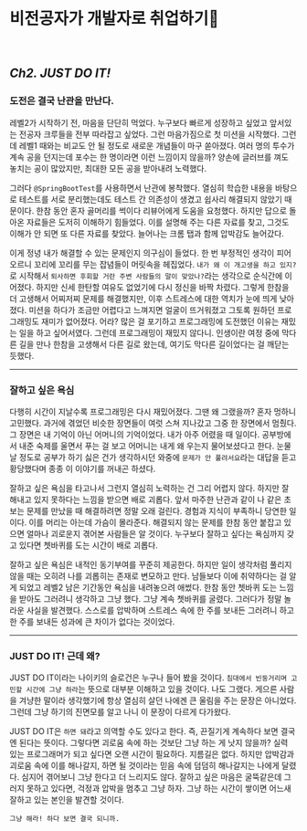 # 비전공자가 개발자로 취업하기🚀

<br>

## _Ch2. JUST DO IT!_

### 도전은 결국 난관을 만난다.
<p>

레벨2가 시작하기 전, 마음을 단단히 먹었다. 누구보다 빠르게 성장하고 싶었고 앞서있는 전공자 크루들을 전부 따라잡고 싶었다. 그런 마음가짐으로 첫 미션을 시작했다. 그런데 레벨1 때와는 비교도 안 될 정도로 새로운 개념들이 마구 쏟아졌다. 여러 명의 투수가 계속 공을 던지는데 포수는 한 명이라면 이런 느낌이지 않을까? 양손에 글러브를 껴도 놓치는 공이 많았지만, 최대한 모든 공을 받아내려 노력했다.
</p>
<p>

그러다 `@SpringBootTest`를 사용하면서 난관에 봉착했다. 열심히 학습한 내용을 바탕으로 테스트를 서로 분리했는데도 테스트 간 의존성이 생겼고 쉽사리 해결되지 않았기 때문이다. 한참 동안 혼자 골머리를 썩이다 리뷰어에게 도움을 요청했다. 하지만 답으로 돌아온 자료들은 도저히 이해하기 힘들었다. 이를 설명해 주는 다른 자료를 찾고, 그것도 이해가 안 되면 또 다른 자료를 찾았다. 늘어나는 크롬 탭과 함께 압박감도 늘어갔다.
</p>
<p>

이게 정녕 내가 해결할 수 있는 문제인지 의구심이 들었다. 한 번 부정적인 생각이 피어오르니 꼬리에 꼬리를 무는 잡념들이 머릿속을 헤집었다. `내가 왜 이 개고생을 하고 있지?`로 시작해서 `퇴사하면 후회할 거란 주변 사람들의 말이 맞았나?`라는 생각으로 순식간에 이어졌다. 하지만 신세 한탄할 여유도 없었기에 다시 정신을 바짝 차렸다. 그렇게 한참을 더 고생해서 어찌저찌 문제를 해결했지만, 이후 스트레스에 대한 역치가 눈에 띄게 낮아졌다. 미션을 하다가 조금만 어렵다고 느껴지면 얼굴이 뜨거워졌고 그토록 원하던 프로그래밍도 재미가 없어졌다. 어라? 많은 걸 포기하고 프로그래밍에 도전했던 이유는 재밌는 일을 하고 싶어서였다. 그런데 프로그래밍이 재밌지 않다니. 인생이란 여정 중에 막다른 길을 만나 한참을 고생해서 다른 길로 왔는데, 여기도 막다른 길이었다는 걸 깨닫는 듯했다.
</p>

***
### 잘하고 싶은 욕심
<p>

다행히 시간이 지날수록 프로그래밍은 다시 재밌어졌다. 그땐 왜 그랬을까? 혼자 멍하니 고민했다. 과거에 겪었던 비슷한 장면들이 여럿 스쳐 지나갔고 그중 한 장면에서 멈췄다. 그 장면은 내 기억이 아닌 어머니의 기억이었다. 내가 아주 어렸을 때 일이다. 공부방에서 내준 숙제를 울면서 푸는 걸 보고 어머니는 내게 왜 우는지 물어보셨다고 한다. 눈물 날 정도로 공부가 하기 싫은 건가 생각하시던 와중에 `문제가 안 풀려서요`라는 대답을 듣고 황당했다며 종종 이 이야기를 꺼내곤 하셨다.
</p> 
<p>

잘하고 싶은 욕심을 타고나서 그런지 열심히 노력하는 건 그리 어렵지 않다. 하지만 잘 해내고 있지 못하다는 느낌을 받으면 배로 괴롭다. 앞서 마주한 난관과 같이 나 같은 초보는 문제를 만났을 때 해결하려면 정말 오래 걸린다. 경험과 지식이 부족하니 당연한 일이다. 이를 머리는 아는데 가슴이 몰라준다. 해결되지 않는 문제를 한참 동안 붙잡고 있으면 얼마나 괴로운지 겪어본 사람들은 알 것이다. 누구보다 잘하고 싶다는 욕심까지 갖고 있다면 쳇바퀴를 도는 시간이 배로 괴롭다.
</p>
<p>

잘하고 싶은 욕심은 내적인 동기부여를 꾸준히 제공한다. 하지만 일이 생각처럼 풀리지 않을 때는 오히려 나를 괴롭히는 존재로 변모하고 만다. 남들보다 이에 취약하다는 걸 알게 되었고 레벨2 남은 기간동안 욕심을 내려놓으려 애썼다. 한참 동안 쳇바퀴 도는 느낌을 받아도 그러려니 생각하고 그냥 했다. 그냥 계속 쳇바퀴를 굴렸다. 그러다가 정말 놀라운 사실을 발견했다. 스스로를 압박하며 스트레스 속에 한 주를 보내든 그러려니 하고 한 주를 보내든 성과에 큰 차이가 없다는 것이었다.
</p>

***
### JUST DO IT! 근데 왜? 
 <p>

JUST DO IT이라는 나이키의 슬로건은 누구나 들어 봤을 것이다. `침대에서 빈둥거리며 고민할 시간에 그냥 하라`는 뜻으로 대부분 이해하고 있을 것이다. 나도 그랬다. 게으른 사람을 겨냥한 말이라 생각했기에 항상 열심히 살던 나에겐 큰 울림을 주는 문장은 아니었다. 그런데 그냥 하기의 진면모를 알고 나니 이 문장이 다르게 다가왔다.
</p>
<p>

JUST DO IT은 `하면 돼`라고 의역할 수도 있다고 한다. 즉, 끈질기게 계속하다 보면 결국엔 된다는 뜻이다. 그렇다면 괴로움 속에 하는 것보단 그냥 하는 게 낫지 않을까? 실력 있는 프로그래머가 되고 싶다면 오랜 시간이 필요하다. 지름길은 없다. 하지만 압박감과 괴로움 속에 이를 해나갈지, 하면 될 것이라는 믿음 속에 덤덤히 해나갈지는 나에게 달렸다. 심지어 겪어보니 그냥 한다고 더 느리지도 않다. 잘하고 싶은 마음은 굴뚝같은데 그러지 못하고 있다면, 걱정과 압박을 멈추고 그냥 하자. 그냥 하는 시간이 쌓이면 어느새 잘하고 있는 본인을 발견할 것이다.
</p>

`그냥 해라! 하다 보면 결국 되니까.`